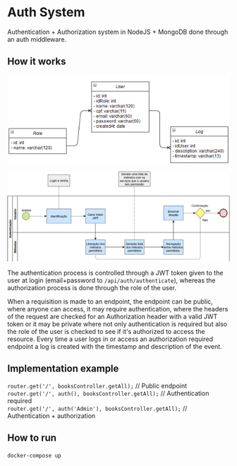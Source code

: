 # Auth System
Authentication + Authorization system in NodeJS + MongoDB done through an auth middleware.

## How it works

![Class diagram](https://raw.githubusercontent.com/nathangngencissk/api-authentication/master/classes_auth.png)

![Process diagram](https://raw.githubusercontent.com/nathangngencissk/api-authentication/master/process_auth.png)

The authentication process is controlled through a JWT token given to the user at login (email+password to `/api/auth/authenticate`), whereas the authorization process is done through the role of the user.

When a requisition is made to an endpoint, the endpoint can be public, where anyone can access, it may require authentication, where the headers of the request are checked for an Authorization header with a valid JWT token or it may be private where not only authentication is required but also the role of the user is checked to see if it's authorized to access the resource. Every time a user logs in or access an authorization required endpoint a log is created with the timestamp and description of the event.

## Implementation example
`router.get('/', booksController.getAll);` // Public endpoint\
`router.get('/', auth(), booksController.getAll);` // Authentication required\
`router.get('/', auth('Admin'), booksController.getAll);` // Authentication + authorization

## How to run
`docker-compose up`
